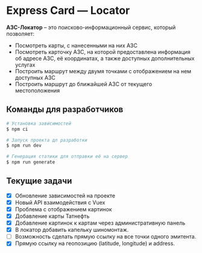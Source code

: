 # Express Card — Locator

**АЗС-Локатор** – это поисково-информационный сервис, который позволяет:
* Посмотреть карты, с нанесенными на них АЗС
* Посмотреть карточку АЗС, на которой предоставлена информация об адресе АЗС, её координатах, а также доступных дополнительных услугах
* Построить маршрут между двумя точками с отображением на нем доступных АЗС
* Построить маршрут до ближайшей АЗС от текущего местоположения

## Команды для разработчиков

``` bash
# Установка зависимостей
$ npm ci

# Запуск проекта дл разработки
$ npm run dev

# Генерация статики для отправки её на сервер
$ npm run generate
```

## Текущие задачи

- [x] Обновление зависимостей на проекте
- [x] Новый API взаимодействия с Vuex
- [x] Проблема с отображением картинок
- [x] Добавление карты Татнефть
- [x] Добавление картинок к картам через административную панель
- [x] В локатор добавить капельку шиномонтаж.
- [ ] Возможность сделать прямую ссылку на все точки одного эмитента.
- [X] Прямую ссылку на геопозицию (latitude, longitude) и address.
